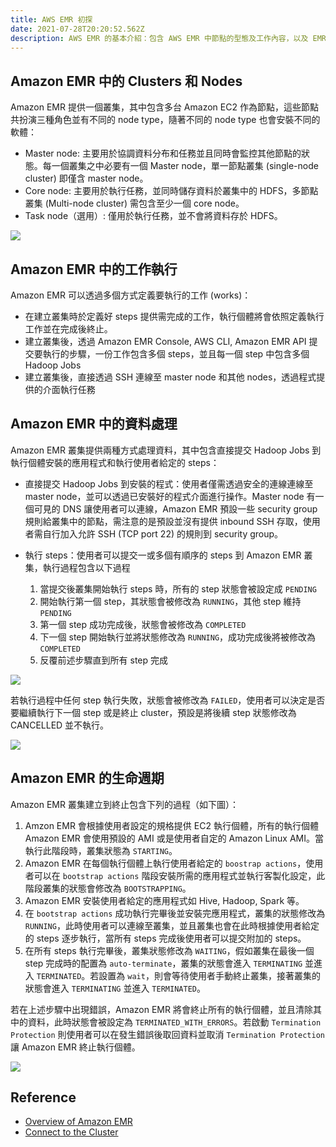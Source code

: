 ```yaml
---
title: AWS EMR 初探
date: 2021-07-28T20:20:52.562Z
description: AWS EMR 的基本介紹：包含 AWS EMR 中節點的型態及工作內容，以及 EMR 執行的生命週期等內容簡介
---
```

## Amazon EMR 中的 Clusters 和 Nodes

Amazon EMR 提供一個叢集，其中包含多台 Amazon EC2 作為節點，這些節點共扮演三種角色並有不同的 node type，隨著不同的 node type 也會安裝不同的軟體：

* Master node: 主要用於協調資料分布和任務並且同時會監控其他節點的狀態。每一個叢集之中必要有一個 Master node，單一節點叢集 (single-node cluster) 即僅含 master node。
* Core node: 主要用於執行任務，並同時儲存資料於叢集中的 HDFS，多節點叢集 (Multi-node cluster) 需包含至少一個 core node。
* Task node（選用）: 僅用於執行任務，並不會將資料存於 HDFS。

![](https://i.imgur.com/thiqX0X.png)

## Amazon EMR 中的工作執行

Amazon EMR 可以透過多個方式定義要執行的工作 (works)：

* 在建立叢集時於定義好 steps 提供需完成的工作，執行個體將會依照定義執行工作並在完成後終止。
* 建立叢集後，透過 Amazon EMR Console, AWS CLI, Amazon EMR API 提交要執行的步驟，一份工作包含多個 steps，並且每一個 step 中包含多個 Hadoop Jobs
* 建立叢集後，直接透過 SSH 連線至 master node 和其他 nodes，透過程式提供的介面執行任務

## Amazon EMR 中的資料處理

Amazon EMR 叢集提供兩種方式處理資料，其中包含直接提交 Hadoop Jobs 到執行個體安裝的應用程式和執行使用者給定的 steps：

* 直接提交 Hadoop Jobs 到安裝的程式：使用者僅需透過安全的連線連線至 master node，並可以透過已安裝好的程式介面進行操作。Master node 有一個可見的 DNS 讓使用者可以連線，Amazon EMR 預設一些 security group 規則給叢集中的節點，需注意的是預設並沒有提供 inbound SSH 存取，使用者需自行加入允許 SSH (TCP port 22) 的規則到 security group。
* 執行 steps：使用者可以提交一或多個有順序的 steps 到 Amazon EMR 叢集，執行過程包含以下過程

  1. 當提交後叢集開始執行 steps 時，所有的 step 狀態會被設定成 `PENDING`
  2. 開始執行第一個 step，其狀態會被修改為 `RUNNING`，其他 step 維持 `PENDING`
  3. 第一個 step 成功完成後，狀態會被修改為 `COMPLETED`
  4. 下一個 step 開始執行並將狀態修改為 `RUNNING`，成功完成後將被修改為 `COMPLETED`
  5. 反覆前述步驟直到所有 step 完成

![](https://i.imgur.com/GU83MxD.png)

若執行過程中任何 step 執行失敗，狀態會被修改為 `FAILED`，使用者可以決定是否要繼續執行下一個 step 或是終止 cluster，預設是將後續 step 狀態修改為 CANCELLED 並不執行。

![](https://i.imgur.com/WKorafX.png)

## Amazon EMR 的生命週期

Amazon EMR 叢集建立到終止包含下列的過程（如下圖）：

1. Amzon EMR 會根據使用者設定的規格提供 EC2 執行個體，所有的執行個體 Amazon EMR 會使用預設的 AMI 或是使用者自定的 Amazon Linux AMI。當執行此階段時，叢集狀態為 `STARTING`。
2. Amazon EMR 在每個執行個體上執行使用者給定的 `boostrap actions`，使用者可以在 `bootstrap actions` 階段安裝所需的應用程式並執行客製化設定，此階段叢集的狀態會修改為 `BOOTSTRAPPING`。
3. Amazon EMR 安裝使用者給定的應用程式如 Hive, Hadoop, Spark 等。
4. 在 `bootstrap actions` 成功執行完畢後並安裝完應用程式，叢集的狀態修改為 `RUNNING`，此時使用者可以連線至叢集，並且叢集也會在此時根據使用者給定的 steps 逐步執行，當所有 steps 完成後使用者可以提交附加的 steps。
5. 在所有 steps 執行完畢後，叢集狀態修改為 `WAITING`，假如叢集在最後一個 step 完成時的配置為 `auto-terminate`，叢集的狀態會進入 `TERMINATING` 並進入 `TERMINATED`。若設置為 `wait`，則會等待使用者手動終止叢集，接著叢集的狀態會進入 `TERMINATING` 並進入 `TERMINATED`。

若在上述步驟中出現錯誤，Amazon EMR 將會終止所有的執行個體，並且清除其中的資料，此時狀態會被設定為 `TERMINATED_WITH_ERRORS`。若啟動 `Termination Protection` 則使用者可以在發生錯誤後取回資料並取消 `Termination Protection` 讓 Amazon EMR 終止執行個體。

![](https://i.imgur.com/JbYS90c.png)

## Reference

* [Overview of Amazon EMR](https://docs.aws.amazon.com/emr/latest/ManagementGuide/emr-overview.html)
* [Connect to the Cluster](https://docs.aws.amazon.com/emr/latest/ManagementGuide/emr-connect-master-node.html)